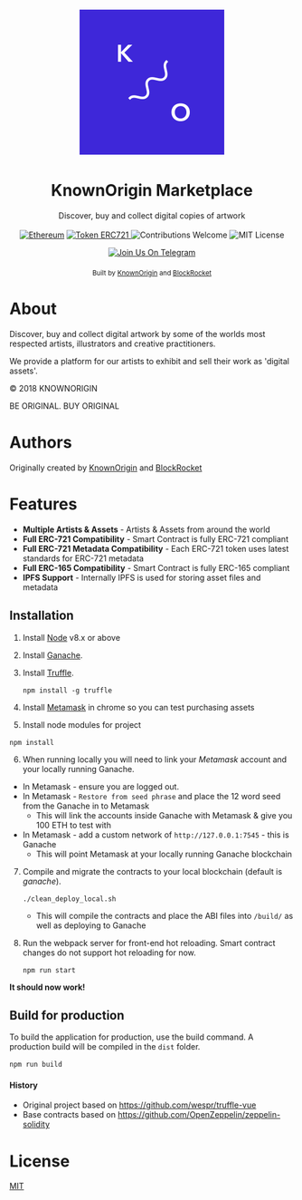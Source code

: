 <h1 align="center">
  <img src="https://raw.githubusercontent.com/TrustWallet/tokens/master/images/0xdde2d979e8d39bb8416eafcfc1758f3cab2c9c72.png"
srcset="https://raw.githubusercontent.com/TrustWallet/tokens/master/images/0xdde2d979e8d39bb8416eafcfc1758f3cab2c9c72.png 2x"
  alt="KnownOrigin"></a>
</h1>

<h1 align="center">KnownOrigin Marketplace</h1>
<div align="center">
  Discover, buy and collect digital copies of artwork
</div>

<br />

<div align="center">
  <a href="https://www.ethereum.org/" target="_blank"><img src="https://img.shields.io/badge/platform-Ethereum-brightgreen.svg?style=flat-square" alt="Ethereum" /></a>
  <a href="http://erc721.org/" target="_blank"><img src="https://img.shields.io/badge/token-ERC721-ff69b4.svg?style=flat-square" alt="Token ERC721" /> </a>
  <img src="https://img.shields.io/badge/contributions-welcome-orange.svg?style=flat-square" alt="Contributions Welcome" />
  <img src="https://img.shields.io/badge/license-MIT-blue.svg?style=flat-square" alt="MIT License" />
  <a href="https://travis-ci.org/knownorigin/known-origin-web3-marketplace" target="_blank"<img src="https://travis-ci.org/knownorigin/known-origin-web3-marketplace.svg?branch=master" /><a/>
  
  <a href="https://t.me/knownorigin" target="_blank"><img src="https://img.shields.io/badge/Join%20Us%20On-Telegram-2599D2.svg?style=flat-square" alt="Join Us On Telegram" /></a>
</div>

<div align="center">
  <sub>Built by
  <a href="https://twitter.com/knownorigin_io" target="_blank">KnownOrigin</a> and <a href="http://blockrocket.tech" target="_blank">BlockRocket</a>
</div>

# About

Discover, buy and collect digital artwork by some of the worlds most respected artists, illustrators and creative practitioners.

We provide a platform for our artists to exhibit and sell their work as 'digital assets'.

© 2018 KNOWNORIGIN

BE ORIGINAL. BUY ORIGINAL

# Authors

Originally created by [KnownOrigin](https://twitter.com/knownorigin_io) and [BlockRocket](http://blockrocket.tech)


# Features

* **Multiple Artists & Assets** - Artists & Assets from around the world 
* **Full ERC-721 Compatibility** - Smart Contract is fully ERC-721 compliant
* **Full ERC-721 Metadata Compatibility** - Each ERC-721 token uses latest standards for ERC-721 metadata
* **Full ERC-165 Compatibility** - Smart Contract is fully ERC-165 compliant
* **IPFS Support** - Internally IPFS is used for storing asset files and metadata


## Installation
1. Install [Node](https://nodejs.org/en/) v8.x or above

2. Install [Ganache](http://truffleframework.com/ganache/).

3. Install [Truffle](http://truffleframework.com).
	```
	npm install -g truffle
	```
4. Install [Metamask](https://metamask.io/) in chrome so you can test purchasing assets

5. Install node modules for project
  ```
  npm install
  ```
6. When running locally you will need to link your *Metamask* account and your locally running Ganache.
  * In Metamask - ensure you are logged out.
  * In Metamask - `Restore from seed phrase` and place the 12 word seed from the Ganache in to Metamask
     * This will link the accounts inside Ganache with Metamask & give you 100 ETH to test with
  * In Metamask - add a custom network of `http://127.0.0.1:7545` - this is Ganache
     * This will point Metamask at your locally running Ganache blockchain

7. Compile and migrate the contracts to your local blockchain (default is *ganache*).
	```
	./clean_deploy_local.sh
	```
	* This will compile the contracts and place the ABI files into `/build/` as well as deploying to Ganache

8. Run the webpack server for front-end hot reloading. Smart contract changes do not support hot reloading for now.
	```
	npm run start
	```
  **It should now work!**

## Build for production
To build the application for production, use the build command. A production build will be compiled in the `dist` folder.
```javascript
npm run build
```

#### History

* Original project based on https://github.com/wespr/truffle-vue
* Base contracts based on https://github.com/OpenZeppelin/zeppelin-solidity

# License

[MIT](https://opensource.org/licenses/MIT)

